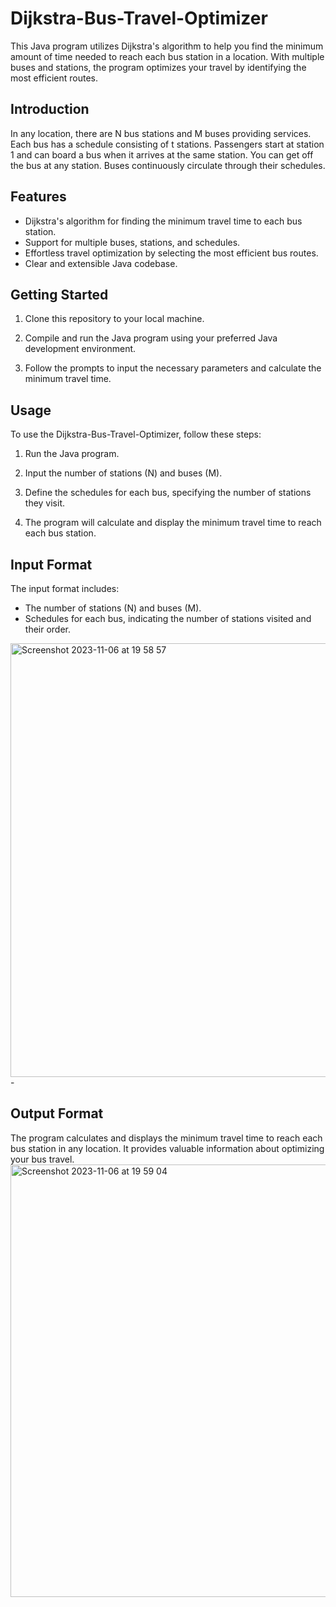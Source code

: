# Dijkstra-Bus-Travel-Optimizer

This Java program utilizes Dijkstra's algorithm to help you find the minimum amount of time needed to reach each bus station in a location. With multiple buses and stations, the program optimizes your travel by identifying the most efficient routes.


## Introduction

In any location, there are N bus stations and M buses providing services. Each bus has a schedule consisting of t stations. Passengers start at station 1 and can board a bus when it arrives at the same station. You can get off the bus at any station. Buses continuously circulate through their schedules.

## Features

- Dijkstra's algorithm for finding the minimum travel time to each bus station.
- Support for multiple buses, stations, and schedules.
- Effortless travel optimization by selecting the most efficient bus routes.
- Clear and extensible Java codebase.

## Getting Started

1. Clone this repository to your local machine.

2. Compile and run the Java program using your preferred Java development environment.

3. Follow the prompts to input the necessary parameters and calculate the minimum travel time.

## Usage

To use the Dijkstra-Bus-Travel-Optimizer, follow these steps:

1. Run the Java program.

2. Input the number of stations (N) and buses (M).

3. Define the schedules for each bus, specifying the number of stations they visit.

4. The program will calculate and display the minimum travel time to reach each bus station.

## Input Format
The input format includes:

- The number of stations (N) and buses (M).
- Schedules for each bus, indicating the number of stations visited and their order.
<img width="694" alt="Screenshot 2023-11-06 at 19 58 57" src="https://github.com/sarparslan/Dijkstra-Bus-Travel-Optimizer/assets/96438389/f0cd801e-e9d7-47a0-9db9-17ed7987a042">
- 

## Output Format

The program calculates and displays the minimum travel time to reach each bus station in any location. It provides valuable information about optimizing your bus travel.
<img width="692" alt="Screenshot 2023-11-06 at 19 59 04" src="https://github.com/sarparslan/Dijkstra-Bus-Travel-Optimizer/assets/96438389/a4c23f8a-02ae-4e51-9e3d-f7254b8b2d77">

